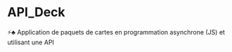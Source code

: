 # API_Deck
⚡♣️ Application de paquets de cartes en programmation asynchrone (JS) et utilisant une API
